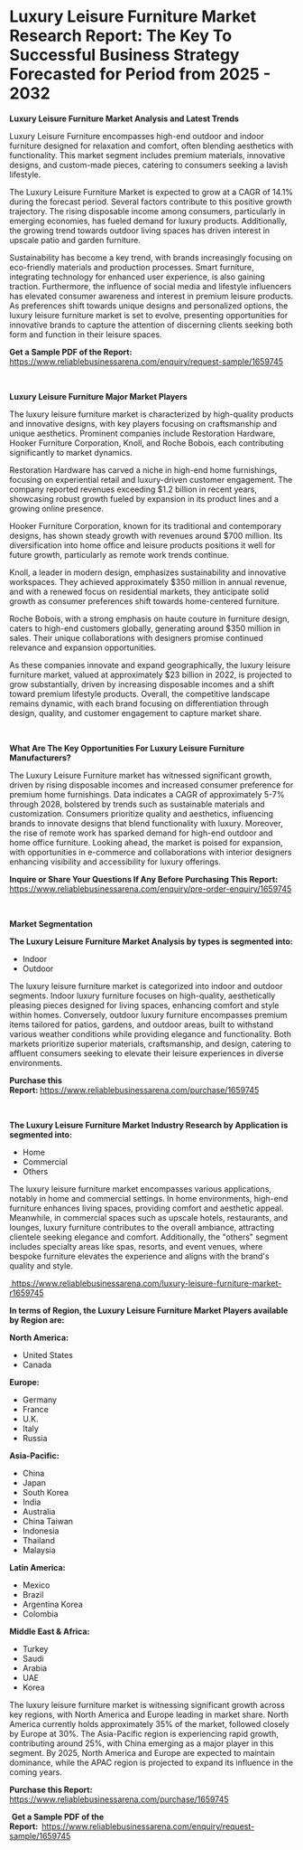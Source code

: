 <p><h1>Luxury Leisure Furniture Market Research Report: The Key To Successful Business Strategy Forecasted for Period from 2025 - 2032</h1></p><p><strong>Luxury Leisure Furniture Market Analysis and Latest Trends</strong></p>
<p><p>Luxury Leisure Furniture encompasses high-end outdoor and indoor furniture designed for relaxation and comfort, often blending aesthetics with functionality. This market segment includes premium materials, innovative designs, and custom-made pieces, catering to consumers seeking a lavish lifestyle.</p><p>The Luxury Leisure Furniture Market is expected to grow at a CAGR of 14.1% during the forecast period. Several factors contribute to this positive growth trajectory. The rising disposable income among consumers, particularly in emerging economies, has fueled demand for luxury products. Additionally, the growing trend towards outdoor living spaces has driven interest in upscale patio and garden furniture. </p><p>Sustainability has become a key trend, with brands increasingly focusing on eco-friendly materials and production processes. Smart furniture, integrating technology for enhanced user experience, is also gaining traction. Furthermore, the influence of social media and lifestyle influencers has elevated consumer awareness and interest in premium leisure products. As preferences shift towards unique designs and personalized options, the luxury leisure furniture market is set to evolve, presenting opportunities for innovative brands to capture the attention of discerning clients seeking both form and function in their leisure spaces.</p></p>
<p><strong>Get a Sample PDF of the Report:&nbsp;</strong> <a href="https://www.reliablebusinessarena.com/enquiry/request-sample/1659745?utm_campaign=3262&utm_medium=2&utm_source=Github&utm_content=ia&utm_term=15042025&utm_id=luxury-leisure-furniture">https://www.reliablebusinessarena.com/enquiry/request-sample/1659745</a></p>
<p>&nbsp;</p>
<p><strong>Luxury Leisure Furniture Major Market Players</strong></p>
<p><p>The luxury leisure furniture market is characterized by high-quality products and innovative designs, with key players focusing on craftsmanship and unique aesthetics. Prominent companies include Restoration Hardware, Hooker Furniture Corporation, Knoll, and Roche Bobois, each contributing significantly to market dynamics.</p><p>Restoration Hardware has carved a niche in high-end home furnishings, focusing on experiential retail and luxury-driven customer engagement. The company reported revenues exceeding $1.2 billion in recent years, showcasing robust growth fueled by expansion in its product lines and a growing online presence.</p><p>Hooker Furniture Corporation, known for its traditional and contemporary designs, has shown steady growth with revenues around $700 million. Its diversification into home office and leisure products positions it well for future growth, particularly as remote work trends continue.</p><p>Knoll, a leader in modern design, emphasizes sustainability and innovative workspaces. They achieved approximately $350 million in annual revenue, and with a renewed focus on residential markets, they anticipate solid growth as consumer preferences shift towards home-centered furniture.</p><p>Roche Bobois, with a strong emphasis on haute couture in furniture design, caters to high-end customers globally, generating around $350 million in sales. Their unique collaborations with designers promise continued relevance and expansion opportunities.</p><p>As these companies innovate and expand geographically, the luxury leisure furniture market, valued at approximately $23 billion in 2022, is projected to grow substantially, driven by increasing disposable incomes and a shift toward premium lifestyle products. Overall, the competitive landscape remains dynamic, with each brand focusing on differentiation through design, quality, and customer engagement to capture market share.</p></p>
<p>&nbsp;</p>
<p><strong>What Are The Key Opportunities For Luxury Leisure Furniture Manufacturers?</strong></p>
<p><p>The Luxury Leisure Furniture market has witnessed significant growth, driven by rising disposable incomes and increased consumer preference for premium home furnishings. Data indicates a CAGR of approximately 5-7% through 2028, bolstered by trends such as sustainable materials and customization. Consumers prioritize quality and aesthetics, influencing brands to innovate designs that blend functionality with luxury. Moreover, the rise of remote work has sparked demand for high-end outdoor and home office furniture. Looking ahead, the market is poised for expansion, with opportunities in e-commerce and collaborations with interior designers enhancing visibility and accessibility for luxury offerings.</p></p>
<p><strong>Inquire or Share Your Questions If Any Before Purchasing This Report:</strong> <a href="https://www.reliablebusinessarena.com/enquiry/pre-order-enquiry/1659745?utm_campaign=3262&utm_medium=2&utm_source=Github&utm_content=ia&utm_term=15042025&utm_id=luxury-leisure-furniture">https://www.reliablebusinessarena.com/enquiry/pre-order-enquiry/1659745</a></p>
<p>&nbsp;</p>
<p><strong>Market Segmentation</strong></p>
<p><strong>The Luxury Leisure Furniture Market Analysis by types is segmented into:</strong></p>
<p><ul><li>Indoor</li><li>Outdoor</li></ul></p>
<p><p>The luxury leisure furniture market is categorized into indoor and outdoor segments. Indoor luxury furniture focuses on high-quality, aesthetically pleasing pieces designed for living spaces, enhancing comfort and style within homes. Conversely, outdoor luxury furniture encompasses premium items tailored for patios, gardens, and outdoor areas, built to withstand various weather conditions while providing elegance and functionality. Both markets prioritize superior materials, craftsmanship, and design, catering to affluent consumers seeking to elevate their leisure experiences in diverse environments.</p></p>
<p><strong>Purchase this Report:&nbsp;</strong><a href="https://www.reliablebusinessarena.com/purchase/1659745?utm_campaign=3262&utm_medium=2&utm_source=Github&utm_content=ia&utm_term=15042025&utm_id=luxury-leisure-furniture">https://www.reliablebusinessarena.com/purchase/1659745</a></p>
<p>&nbsp;</p>
<p><strong>The Luxury Leisure Furniture Market Industry Research by Application is segmented into:</strong></p>
<p><ul><li>Home</li><li>Commercial</li><li>Others</li></ul></p>
<p><p>The luxury leisure furniture market encompasses various applications, notably in home and commercial settings. In home environments, high-end furniture enhances living spaces, providing comfort and aesthetic appeal. Meanwhile, in commercial spaces such as upscale hotels, restaurants, and lounges, luxury furniture contributes to the overall ambiance, attracting clientele seeking elegance and comfort. Additionally, the "others" segment includes specialty areas like spas, resorts, and event venues, where bespoke furniture elevates the experience and aligns with the brand's quality and style.</p></p>
<p><a href="https://www.reliablebusinessarena.com/luxury-leisure-furniture-market-r1659745?utm_campaign=3262&utm_medium=2&utm_source=Github&utm_content=ia&utm_term=15042025&utm_id=luxury-leisure-furniture">&nbsp;https://www.reliablebusinessarena.com/luxury-leisure-furniture-market-r1659745</a></p>
<p><strong>In terms of Region, the Luxury Leisure Furniture Market Players available by Region are:</strong></p>
<p>
    <p> <strong> North America: </strong>
        <ul>
            <li>United States</li>
            <li>Canada</li>
        </ul>
        </p> 
    <p> <strong> Europe: </strong>
        <ul>
            <li>Germany</li>
            <li>France</li>
            <li>U.K.</li>
            <li>Italy</li>
            <li>Russia</li>
        </ul>
        </p> 
    <p> <strong> Asia-Pacific: </strong>
        <ul>
            <li>China</li>
            <li>Japan</li>
            <li>South Korea</li>
            <li>India</li>
            <li>Australia</li>
            <li>China Taiwan</li>
            <li>Indonesia</li>
            <li>Thailand</li>
            <li>Malaysia</li>
        </ul>
        </p> 
    <p> <strong> Latin America: </strong>
        <ul>
            <li>Mexico</li>
            <li>Brazil</li>
            <li>Argentina Korea</li>
            <li>Colombia</li>
        </ul>
        </p> 
    <p> <strong> Middle East & Africa: </strong>
        <ul>
            <li>Turkey</li>
            <li>Saudi</li>
            <li>Arabia</li>
            <li>UAE</li>
            <li>Korea</li>
        </ul>
    </p>
    </p>
<p><p>The luxury leisure furniture market is witnessing significant growth across key regions, with North America and Europe leading in market share. North America currently holds approximately 35% of the market, followed closely by Europe at 30%. The Asia-Pacific region is experiencing rapid growth, contributing around 25%, with China emerging as a major player in this segment. By 2025, North America and Europe are expected to maintain dominance, while the APAC region is projected to expand its influence in the coming years.</p></p>
<p><strong>Purchase this Report: </strong><a href="https://www.reliablebusinessarena.com/purchase/1659745?utm_campaign=3262&utm_medium=2&utm_source=Github&utm_content=ia&utm_term=15042025&utm_id=luxury-leisure-furniture">https://www.reliablebusinessarena.com/purchase/1659745</a></p>
<p>&nbsp;<strong>Get a Sample PDF of the Report:&nbsp;&nbsp;</strong><a href="https://www.reliablebusinessarena.com/enquiry/request-sample/1659745?utm_campaign=3262&utm_medium=2&utm_source=Github&utm_content=ia&utm_term=15042025&utm_id=luxury-leisure-furniture">https://www.reliablebusinessarena.com/enquiry/request-sample/1659745</a></p>
<p><strong></strong></p>
<p><p></p><p></p><p></p></p>